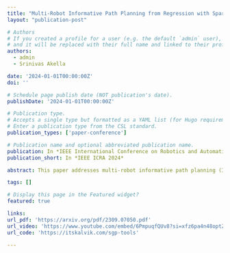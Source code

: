```yaml
---
title: "Multi-Robot Informative Path Planning from Regression with Sparse Gaussian Processes"
layout: "publication-post"

# Authors
# If you created a profile for a user (e.g. the default `admin` user), write the username (folder name) here
# and it will be replaced with their full name and linked to their profile.
authors:
  - admin
  - Srinivas Akella

date: '2024-01-01T00:00:00Z'
doi: ''

# Schedule page publish date (NOT publication's date).
publishDate: '2024-01-01T00:00:00Z'

# Publication type.
# Accepts a single type but formatted as a YAML list (for Hugo requirements).
# Enter a publication type from the CSL standard.
publication_types: ['paper-conference']

# Publication name and optional abbreviated publication name.
publication: In *IEEE International Conference on Robotics and Automation (IEEE ICRA 2024)*
publication_short: In *IEEE ICRA 2024*

abstract: This paper addresses multi-robot informative path planning (IPP) for environmental monitoring.  The problem involves determining informative regions in the environment that should be visited by robots to gather the most information about the environment. We propose an efficient sparse Gaussian process-based approach that uses gradient descent to optimize paths in continuous environments. Our approach efficiently scales to both spatially and spatio-temporally correlated environments. Moreover, our approach can simultaneously optimize the informative paths while accounting for routing constraints, such as a distance budget and limits on the robot's velocity and acceleration. Our approach can be used for IPP with both discrete and continuous sensing robots, with point and non-point field-of-view sensing shapes, and for both single and multi-robot IPP. We demonstrate that the proposed approach is fast and accurate on real-world data. {{< rawhtml >}}<p align="center"><div class="video-con"><iframe width="560" height="315" src="https://www.youtube.com/embed/G-RKFa1vNHM?si=PLmrmkCwXRj7mc4A" title="YouTube video player" frameborder="0" allow="accelerometer; autoplay; clipboard-write; encrypted-media; gyroscope; picture-in-picture; web-share" referrerpolicy="strict-origin-when-cross-origin" allowfullscreen></iframe></div></p>{{< /rawhtml >}}

tags: []

# Display this page in the Featured widget?
featured: true

links:
url_pdf: 'https://arxiv.org/pdf/2309.07050.pdf'
url_video: 'https://www.youtube.com/embed/6PmpuqfQUv8?si=xfz6pa4n48optZ1P'
url_code: 'https://itskalvik.com/sgp-tools'

---
```

